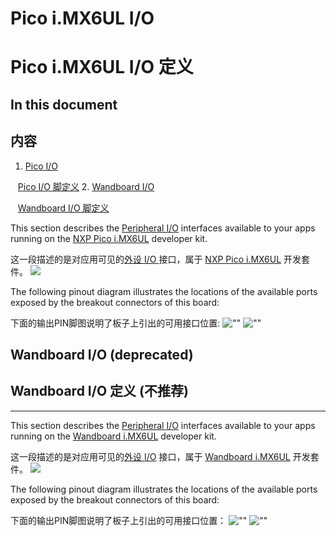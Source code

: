 # Pico i.MX6UL I/O

# Pico i.MX6UL I/O 定义

## In this document

## 内容

1.  [Pico I/O](#pico-imx6-io)

    [Pico I/O 脚定义](#pico-imx6-io)
2.  [Wandboard I/O](#wandboard-imx6-io)

    [Wandboard I/O 脚定义](#wandboard-imx6-io)
</div>

</div>

This section describes the [Peripheral I/O](https://developer.android.google.cn/things/sdk/pio/index.html) interfaces available to your apps running on the [NXP Pico i.MX6UL](http://www.technexion.com/solutions/iot-development-platform/android-things/) developer kit.

 这一段描述的是对应用可见的[外设 I/O ](https://developer.android.google.cn/things/sdk/pio/index.html) 接口，属于 [NXP Pico i.MX6UL](http://www.technexion.com/solutions/iot-development-platform/android-things/) 开发套件。
![](https://developer.android.google.cn/things/images/nxp-pico7-board.png)

The following pinout diagram illustrates the locations of the available ports exposed by the breakout connectors of this board:

下面的输出PIN脚图说明了板子上引出的可用接口位置:
![""](https://developer.android.google.cn/things/images/pinout-legend.png) ![""](https://developer.android.google.cn/things/images/pinout-pico.png)

## Wandboard I/O (deprecated)

## Wandboard I/O 定义 (不推荐)

* * *

This section describes the [Peripheral I/O](https://developer.android.google.cn/things/sdk/pio/index.html) interfaces available to your apps running on the [Wandboard i.MX6UL](http://www.wandboard.org/details/pico-imx6ul) developer kit.

这一段描述的是对应用可见的[外设 I/O](https://developer.android.google.cn/things/sdk/pio/index.html) 接口，属于 [Wandboard i.MX6UL](http://www.wandboard.org/details/pico-imx6ul) 开发套件。
![](https://developer.android.google.cn/things/images/nxp-pico-board.png)

The following pinout diagram illustrates the locations of the available ports exposed by the breakout connectors of this board:

下面的输出PIN脚图说明了板子上引出的可用接口位置：
![""](https://developer.android.google.cn/things/images/pinout-legend.png) ![""](https://developer.android.google.cn/things/images/pinout-pico-r1.png)

